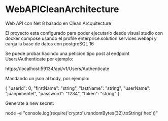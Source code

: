 # WebAPICleanArchitecture
Web API con Net 8 basado en Clean Arcquitecture

El proyecto esta configurado para poder ejecutarlo desde visual studio con docker compose usando el profile enterprice.solution.services.webapi y carga la base de datos con postgreSQL 16 

Se puede probar hacindo una peticion tipo post al endpoint Users/Authenticate por ejemplo:

https://localhost:59134/api/v1/Users/Authenticate 

Mandando un json al body, por ejemplo:

{
  "userId": 0,
  "firstName": "string",
  "lastName": "string",
  "userName": "juanpimentel",
  "password": "1234",
  "token": "string"
}

Generate a new secret:

node -e "console.log(require('crypto').randomBytes(32).toString('hex'))"

